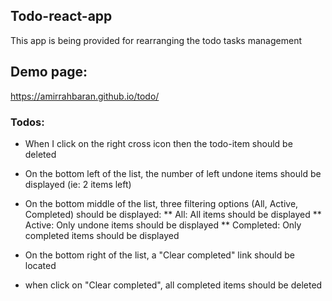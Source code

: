 ## Todo-react-app
This app is being provided for rearranging the todo tasks management

## Demo page:
https://amirrahbaran.github.io/todo/

### Todos:

* When I click on the right cross icon then the todo-item should be deleted

* On the bottom left of the list, the number of left undone items should be displayed (ie: 2 items left)

* On the bottom middle of the list, three filtering options (All, Active, Completed) should be displayed:
    ** All: All items should be displayed
    ** Active: Only undone items should be displayed
    ** Completed: Only completed items should be displayed

* On the bottom right of the list, a "Clear completed" link should be located

* when click on "Clear completed", all completed items should be deleted
